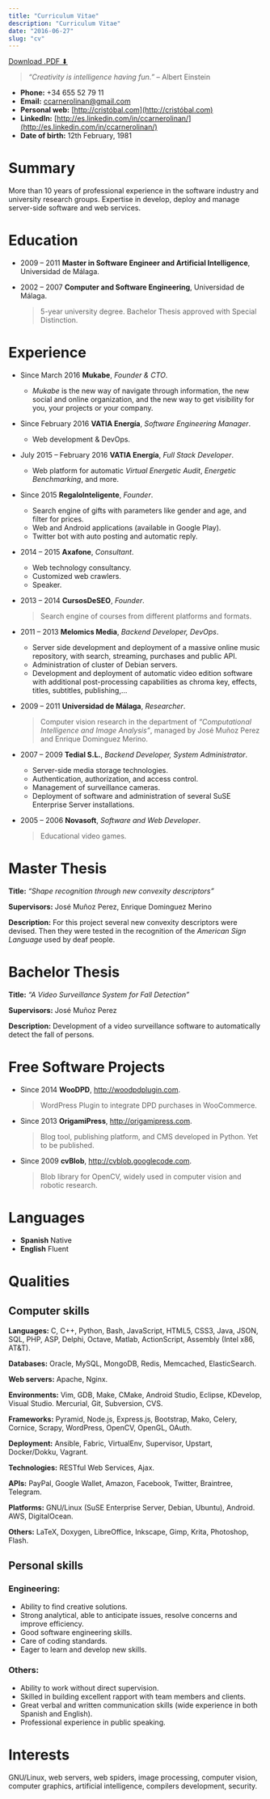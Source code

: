 ```yaml
---
title: "Curriculum Vitae"
description: "Curriculum Vitae"
date: "2016-06-27"
slug: "cv"
---
```


[Download .PDF ⬇](https://github.com/cristobalcl/resume/raw/master/output/cristobal-resume.pdf)

> *“Creativity is intelligence having fun.”* – Albert Einstein

* **Phone:** +34 655 52 79 11
* **Email:** [ccarnerolinan@gmail.com](ccarnerolinan@gmail.com)
* **Personal web:** [http://cristóbal.com](http://cristóbal.com)
* **LinkedIn:** [http://es.linkedin.com/in/ccarnerolinan/](http://es.linkedin.com/in/ccarnerolinan/)
* **Date of birth:** 12th February, 1981

Summary
=======

More than 10 years of professional experience in the software industry and university research groups. Expertise in develop, deploy and manage server-side software and web services.

Education
=========

* 2009 – 2011 **Master in Software Engineer and Artificial Intelligence**, Universidad de Málaga.
* 2002 – 2007 **Computer and Software Engineering**, Universidad de Málaga.

	> 5-year university degree. Bachelor Thesis approved with Special Distinction.

Experience
==========

* Since March 2016 **Mukabe**, *Founder & CTO*.

	+ *Mukabe* is the new way of navigate through information, the new social and online organization, and the new way to get visibility for you, your projects or your company.
* Since February 2016 **VATIA Energía**, *Software Engineering Manager*.

	+ Web development & DevOps.
* July 2015 – February 2016 **VATIA Energía**, *Full Stack Developer*.

	+ Web platform for automatic *Virtual Energetic Audit*, *Energetic Benchmarking*, and more.
* Since 2015 **RegaloInteligente**, *Founder*.

	+ Search engine of gifts with parameters like gender and age, and filter for prices.
	+ Web and Android applications (available in Google Play).
	+ Twitter bot with auto posting and automatic reply.
* 2014 – 2015 **Axafone**, *Consultant*.

	+ Web technology consultancy.
	+ Customized web crawlers.
	+ Speaker.
* 2013 – 2014 **CursosDeSEO**, *Founder*.

	> Search engine of courses from different platforms and formats.
* 2011 – 2013 **Melomics Media**, *Backend Developer, DevOps*.

	+ Server side development and deployment of a massive online music repository, with search, streaming, purchases and public API.
	+ Administration of cluster of Debian servers.
	+ Development and deployment of automatic video edition software with additional post-processing capabilities as chroma key, effects, titles, subtitles, publishing,...
* 2009 – 2011 **Universidad de Málaga**, *Researcher*.

	> Computer vision research in the department of *“Computational Intelligence and Image Analysis”*, managed by José Muñoz Perez and Enrique Dominguez Merino.
* 2007 – 2009 **Tedial S.L.**, *Backend Developer, System Administrator*.

	+ Server-side media storage technologies.
	+ Authentication, authorization, and access control.
	+ Management of surveillance cameras.
	+ Deployment of software and administration of several SuSE Enterprise Server installations.
* 2005 – 2006 **Novasoft**, *Software and Web Developer*.

	> Educational video games.

Master Thesis
===============

**Title:**
	*“Shape recognition through new convexity descriptors”*

**Supervisors:**
	José Muñoz Perez, Enrique Dominguez Merino

**Description:**
	For this project several new convexity descriptors were devised. Then they were tested in the recognition of the *American Sign Language* used by deaf people.

Bachelor Thesis
===============

**Title:**
	*“A Video Surveillance System for Fall Detection”*

**Supervisors:**
	José Muñoz Perez

**Description:**
	Development of a video surveillance software to automatically detect the fall of persons.

Free Software Projects
======================

* Since 2014 **WooDPD**, <http://woodpdplugin.com>.

	> WordPress Plugin to integrate DPD purchases in WooCommerce.
* Since 2013 **OrigamiPress**, <http://origamipress.com>.

	> Blog tool, publishing platform, and CMS developed in Python. Yet to be published.
* Since 2009 **cvBlob**, <http://cvblob.googlecode.com>.

	> Blob library for OpenCV, widely used in computer vision and robotic research.

Languages
=========

* **Spanish** Native
* **English** Fluent

Qualities
=========

Computer skills
---------------

**Languages:**
	C, C++, Python, Bash, JavaScript, HTML5, CSS3, Java, JSON, SQL, PHP, ASP, Delphi, Octave, Matlab, ActionScript, Assembly (Intel x86, AT&T).

**Databases:**
	Oracle, MySQL, MongoDB, Redis, Memcached, ElasticSearch.

**Web servers:**
	Apache, Nginx.

**Environments:**
	Vim, GDB, Make, CMake, Android Studio, Eclipse, KDevelop, Visual Studio. Mercurial, Git, Subversion, CVS.

**Frameworks:**
	Pyramid, Node.js, Express.js, Bootstrap, Mako, Celery, Cornice, Scrapy, WordPress, OpenCV, OpenGL, OAuth.

**Deployment:**
	Ansible, Fabric, VirtualEnv, Supervisor, Upstart, Docker/Dokku, Vagrant.

**Technologies:**
	RESTful Web Services, Ajax.

**APIs:**
	PayPal, Google Wallet, Amazon, Facebook, Twitter, Braintree, Telegram.

**Platforms:**
	GNU/Linux (SuSE Enterprise Server, Debian, Ubuntu), Android. AWS, DigitalOcean.

**Others:**
	LaTeX, Doxygen, LibreOffice, Inkscape, Gimp, Krita, Photoshop, Flash.

Personal skills
---------------

### Engineering:

* Ability to find creative solutions.
* Strong analytical, able to anticipate issues, resolve concerns and improve efficiency.
* Good software engineering skills.
* Care of coding standards.
* Eager to learn and develop new skills.

### Others:

* Ability to work without direct supervision.
* Skilled in building excellent rapport with team members and clients.
* Great verbal and written communication skills (wide experience in both Spanish and English).
* Professional experience in public speaking.

Interests
=========

GNU/Linux, web servers, web spiders, image processing, computer vision, computer graphics, artificial intelligence, compilers development, security.
